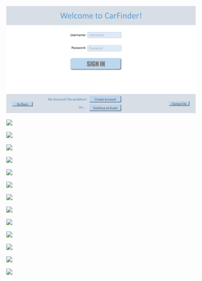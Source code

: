 ![Login Page](Slide1.jpg)

![](Slide2.jpeg)

![](Slide3.jpeg)

![](Slide4.jpeg)

![](Slide5.jpeg)

![](Slide6.jpeg)

![](Slide7.jpeg)

![](Slide8.jpeg)

![](Slide9.jpeg)

![](Slide10.jpeg)

![](Slide11.jpeg)

![](Slide12.jpeg)

![](Slide13.jpeg)

![](Slide14.jpeg)
